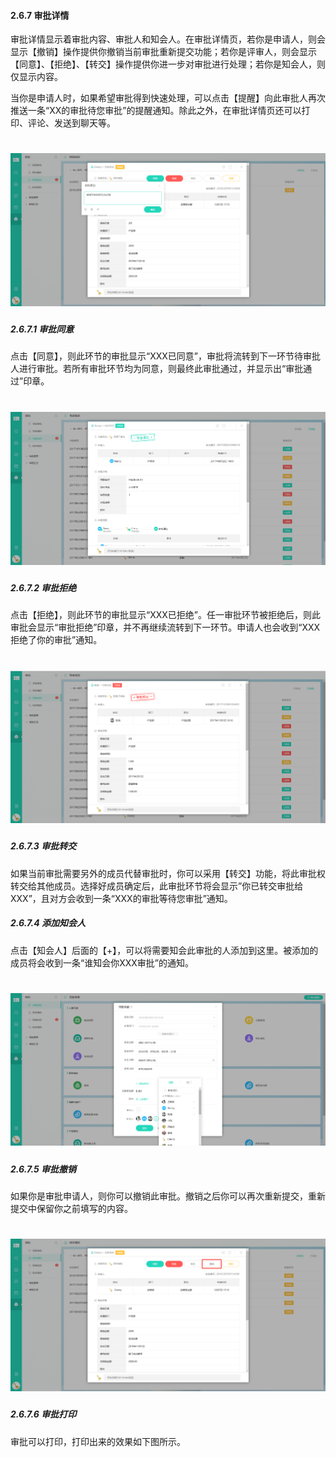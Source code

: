 #### 2.6.7 审批详情

审批详情显示着审批内容、审批人和知会人。在审批详情页，若你是申请人，则会显示【撤销】操作提供你撤销当前审批重新提交功能；若你是评审人，则会显示【同意】、【拒绝】、【转交】操作提供你进一步对审批进行处理；若你是知会人，则仅显示内容。

当你是申请人时，如果希望审批得到快速处理，可以点击【提醒】向此审批人再次推送一条“XX的审批待您审批”的提醒通知。除此之外，在审批详情页还可以打印、评论、发送到聊天等。

# ![](/assets/6.7审批详情.png)

##### 2.6.7.1 审批同意

点击【同意】，则此环节的审批显示“XXX已同意”，审批将流转到下一环节待审批人进行审批。若所有审批环节均为同意，则最终此审批通过，并显示出“审批通过”印章。

# ![](/assets/6.7审批同意.png)

##### 2.6.7.2 审批拒绝

点击【拒绝】，则此环节的审批显示“XXX已拒绝”。任一审批环节被拒绝后，则此审批会显示“审批拒绝”印章，并不再继续流转到下一环节。申请人也会收到“XXX拒绝了你的审批”通知。

# ![](/assets/6.7审批拒绝.png)

##### 2.6.7.3 审批转交

如果当前审批需要另外的成员代替审批时，你可以采用【转交】功能，将此审批权转交给其他成员。选择好成员确定后，此审批环节将会显示”你已转交审批给XXX”，且对方会收到一条“XXX的审批等待您审批”通知。

##### 2.6.7.4 添加知会人

点击【知会人】后面的【+】，可以将需要知会此审批的人添加到这里。被添加的成员将会收到一条“谁知会你XXX审批”的通知。

# ![](/assets/6.7添加知会人.png)

##### 2.6.7.5 审批撤销

如果你是审批申请人，则你可以撤销此审批。撤销之后你可以再次重新提交，重新提交中保留你之前填写的内容。

# ![](/assets/6.7撤销审批.png)

##### 2.6.7.6 审批打印

审批可以打印，打印出来的效果如下图所示。


